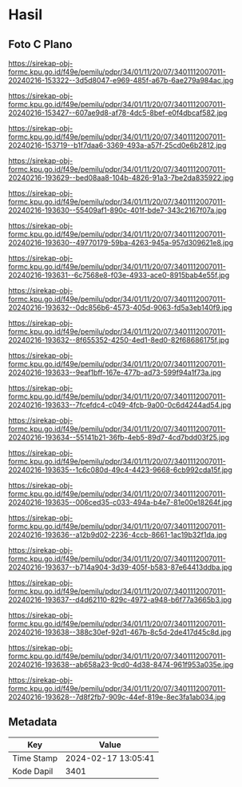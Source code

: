 # Hasil

## Foto C Plano

https://sirekap-obj-formc.kpu.go.id/f49e/pemilu/pdpr/34/01/11/20/07/3401112007011-20240216-153322--3d5d8047-e969-485f-a67b-6ae279a984ac.jpg

https://sirekap-obj-formc.kpu.go.id/f49e/pemilu/pdpr/34/01/11/20/07/3401112007011-20240216-153427--607ae9d8-af78-4dc5-8bef-e0f4dbcaf582.jpg

https://sirekap-obj-formc.kpu.go.id/f49e/pemilu/pdpr/34/01/11/20/07/3401112007011-20240216-153719--b1f7daa6-3369-493a-a57f-25cd0e6b2812.jpg

https://sirekap-obj-formc.kpu.go.id/f49e/pemilu/pdpr/34/01/11/20/07/3401112007011-20240216-193629--bed08aa8-104b-4826-91a3-7be2da835922.jpg

https://sirekap-obj-formc.kpu.go.id/f49e/pemilu/pdpr/34/01/11/20/07/3401112007011-20240216-193630--55409af1-890c-401f-bde7-343c2167f07a.jpg

https://sirekap-obj-formc.kpu.go.id/f49e/pemilu/pdpr/34/01/11/20/07/3401112007011-20240216-193630--49770179-59ba-4263-945a-957d309621e8.jpg

https://sirekap-obj-formc.kpu.go.id/f49e/pemilu/pdpr/34/01/11/20/07/3401112007011-20240216-193631--6c7568e8-f03e-4933-ace0-8915bab4e55f.jpg

https://sirekap-obj-formc.kpu.go.id/f49e/pemilu/pdpr/34/01/11/20/07/3401112007011-20240216-193632--0dc856b6-4573-405d-9063-fd5a3eb140f9.jpg

https://sirekap-obj-formc.kpu.go.id/f49e/pemilu/pdpr/34/01/11/20/07/3401112007011-20240216-193632--8f655352-4250-4ed1-8ed0-82f68686175f.jpg

https://sirekap-obj-formc.kpu.go.id/f49e/pemilu/pdpr/34/01/11/20/07/3401112007011-20240216-193633--9eaf1bff-167e-477b-ad73-599f94a1f73a.jpg

https://sirekap-obj-formc.kpu.go.id/f49e/pemilu/pdpr/34/01/11/20/07/3401112007011-20240216-193633--7fcefdc4-c049-4fcb-9a00-0c6d4244ad54.jpg

https://sirekap-obj-formc.kpu.go.id/f49e/pemilu/pdpr/34/01/11/20/07/3401112007011-20240216-193634--55141b21-36fb-4eb5-89d7-4cd7bdd03f25.jpg

https://sirekap-obj-formc.kpu.go.id/f49e/pemilu/pdpr/34/01/11/20/07/3401112007011-20240216-193635--1c6c080d-49c4-4423-9668-6cb992cda15f.jpg

https://sirekap-obj-formc.kpu.go.id/f49e/pemilu/pdpr/34/01/11/20/07/3401112007011-20240216-193635--006ced35-c033-494a-b4e7-81e00e18264f.jpg

https://sirekap-obj-formc.kpu.go.id/f49e/pemilu/pdpr/34/01/11/20/07/3401112007011-20240216-193636--a12b9d02-2236-4ccb-8661-1ac19b32f1da.jpg

https://sirekap-obj-formc.kpu.go.id/f49e/pemilu/pdpr/34/01/11/20/07/3401112007011-20240216-193637--b714a904-3d39-405f-b583-87e64413ddba.jpg

https://sirekap-obj-formc.kpu.go.id/f49e/pemilu/pdpr/34/01/11/20/07/3401112007011-20240216-193637--d4d62110-829c-4972-a948-b6f77a3665b3.jpg

https://sirekap-obj-formc.kpu.go.id/f49e/pemilu/pdpr/34/01/11/20/07/3401112007011-20240216-193638--388c30ef-92d1-467b-8c5d-2de417d45c8d.jpg

https://sirekap-obj-formc.kpu.go.id/f49e/pemilu/pdpr/34/01/11/20/07/3401112007011-20240216-193638--ab658a23-9cd0-4d38-8474-961f953a035e.jpg

https://sirekap-obj-formc.kpu.go.id/f49e/pemilu/pdpr/34/01/11/20/07/3401112007011-20240216-193628--7d8f2fb7-909c-44ef-819e-8ec3fa1ab034.jpg


## Metadata

| Key        | Value               |
| ---------- | ------------------- |
| Time Stamp | 2024-02-17 13:05:41 |
| Kode Dapil | 3401                |



